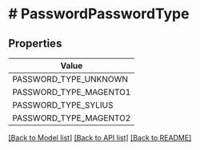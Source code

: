 # # PasswordPasswordType


## Properties 



| Value |
------------ | 
PASSWORD_TYPE_UNKNOWN|&#39;PASSWORD_TYPE_UNKNOWN&#39;
PASSWORD_TYPE_MAGENTO1|&#39;PASSWORD_TYPE_MAGENTO1&#39;
PASSWORD_TYPE_SYLIUS|&#39;PASSWORD_TYPE_SYLIUS&#39;
PASSWORD_TYPE_MAGENTO2|&#39;PASSWORD_TYPE_MAGENTO2&#39;

[[Back to Model list]](../../README.md#models) [[Back to API list]](../../README.md#endpoints) [[Back to README]](../../README.md)

